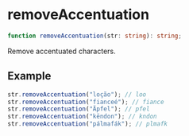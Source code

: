 # removeAccentuation

```ts
function removeAccentuation(str: string): string;
```

Remove accentuated characters.

## Example

```ts
str.removeAccentuation("loção"); // loo
str.removeAccentuation("fianceé"); // fiance
str.removeAccentuation("Äpfel"); // pfel
str.removeAccentuation("këndon"); // kndon
str.removeAccentuation("pálmafák"); // plmafk
```
